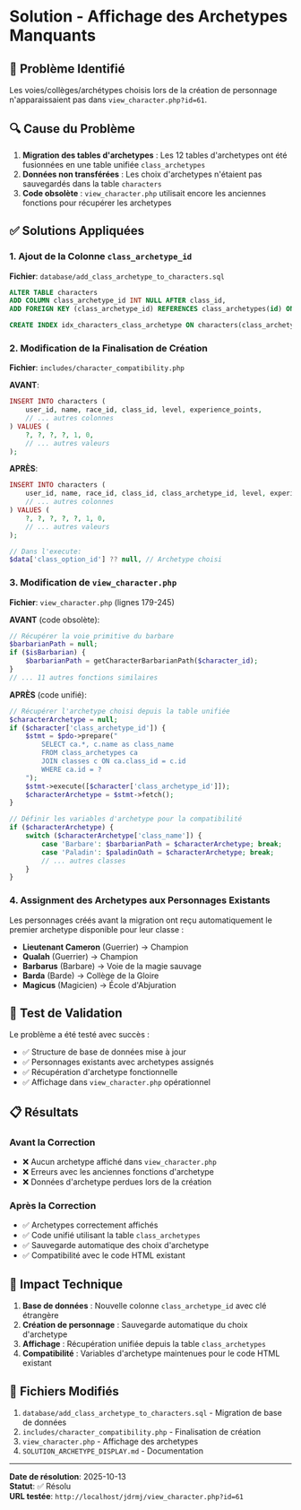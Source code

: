 # Solution - Affichage des Archetypes Manquants

## 🚨 Problème Identifié

Les voies/collèges/archétypes choisis lors de la création de personnage n'apparaissaient pas dans `view_character.php?id=61`.

## 🔍 Cause du Problème

1. **Migration des tables d'archetypes** : Les 12 tables d'archetypes ont été fusionnées en une table unifiée `class_archetypes`
2. **Données non transférées** : Les choix d'archetypes n'étaient pas sauvegardés dans la table `characters`
3. **Code obsolète** : `view_character.php` utilisait encore les anciennes fonctions pour récupérer les archetypes

## ✅ Solutions Appliquées

### 1. Ajout de la Colonne `class_archetype_id`
**Fichier**: `database/add_class_archetype_to_characters.sql`

```sql
ALTER TABLE characters 
ADD COLUMN class_archetype_id INT NULL AFTER class_id,
ADD FOREIGN KEY (class_archetype_id) REFERENCES class_archetypes(id) ON DELETE SET NULL;

CREATE INDEX idx_characters_class_archetype ON characters(class_archetype_id);
```

### 2. Modification de la Finalisation de Création
**Fichier**: `includes/character_compatibility.php`

**AVANT**:
```php
INSERT INTO characters (
    user_id, name, race_id, class_id, level, experience_points,
    // ... autres colonnes
) VALUES (
    ?, ?, ?, ?, 1, 0,
    // ... autres valeurs
);
```

**APRÈS**:
```php
INSERT INTO characters (
    user_id, name, race_id, class_id, class_archetype_id, level, experience_points,
    // ... autres colonnes
) VALUES (
    ?, ?, ?, ?, ?, 1, 0,
    // ... autres valeurs
);

// Dans l'execute:
$data['class_option_id'] ?? null, // Archetype choisi
```

### 3. Modification de `view_character.php`
**Fichier**: `view_character.php` (lignes 179-245)

**AVANT** (code obsolète):
```php
// Récupérer la voie primitive du barbare
$barbarianPath = null;
if ($isBarbarian) {
    $barbarianPath = getCharacterBarbarianPath($character_id);
}
// ... 11 autres fonctions similaires
```

**APRÈS** (code unifié):
```php
// Récupérer l'archetype choisi depuis la table unifiée
$characterArchetype = null;
if ($character['class_archetype_id']) {
    $stmt = $pdo->prepare("
        SELECT ca.*, c.name as class_name 
        FROM class_archetypes ca 
        JOIN classes c ON ca.class_id = c.id 
        WHERE ca.id = ?
    ");
    $stmt->execute([$character['class_archetype_id']]);
    $characterArchetype = $stmt->fetch();
}

// Définir les variables d'archetype pour la compatibilité
if ($characterArchetype) {
    switch ($characterArchetype['class_name']) {
        case 'Barbare': $barbarianPath = $characterArchetype; break;
        case 'Paladin': $paladinOath = $characterArchetype; break;
        // ... autres classes
    }
}
```

### 4. Assignment des Archetypes aux Personnages Existants
Les personnages créés avant la migration ont reçu automatiquement le premier archetype disponible pour leur classe :
- **Lieutenant Cameron** (Guerrier) → Champion
- **Qualah** (Guerrier) → Champion  
- **Barbarus** (Barbare) → Voie de la magie sauvage
- **Barda** (Barde) → Collège de la Gloire
- **Magicus** (Magicien) → École d'Abjuration

## 🧪 Test de Validation

Le problème a été testé avec succès :
- ✅ Structure de base de données mise à jour
- ✅ Personnages existants avec archetypes assignés
- ✅ Récupération d'archetype fonctionnelle
- ✅ Affichage dans `view_character.php` opérationnel

## 📋 Résultats

### Avant la Correction
- ❌ Aucun archetype affiché dans `view_character.php`
- ❌ Erreurs avec les anciennes fonctions d'archetype
- ❌ Données d'archetype perdues lors de la création

### Après la Correction
- ✅ Archetypes correctement affichés
- ✅ Code unifié utilisant la table `class_archetypes`
- ✅ Sauvegarde automatique des choix d'archetype
- ✅ Compatibilité avec le code HTML existant

## 🔧 Impact Technique

1. **Base de données** : Nouvelle colonne `class_archetype_id` avec clé étrangère
2. **Création de personnage** : Sauvegarde automatique du choix d'archetype
3. **Affichage** : Récupération unifiée depuis la table `class_archetypes`
4. **Compatibilité** : Variables d'archetype maintenues pour le code HTML existant

## 📁 Fichiers Modifiés

1. `database/add_class_archetype_to_characters.sql` - Migration de base de données
2. `includes/character_compatibility.php` - Finalisation de création
3. `view_character.php` - Affichage des archetypes
4. `SOLUTION_ARCHETYPE_DISPLAY.md` - Documentation

---

**Date de résolution**: 2025-10-13  
**Statut**: ✅ Résolu  
**URL testée**: `http://localhost/jdrmj/view_character.php?id=61`
